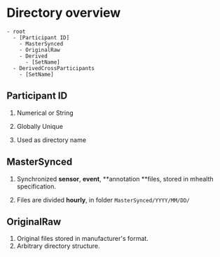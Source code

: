 # Directory overview

```
- root
  - [Participant ID]
    - MasterSynced
    - OriginalRaw
    - Derived
      - [SetName]
  - DerivedCrossParticipants
    - [SetName]
```

## Participant ID

1. Numerical or String

2. Globally Unique

3. Used as directory name


## MasterSynced

1. Synchronized **sensor**, **event**, **annotation **files, stored in mhealth specification.

2. Files are divided **hourly**, in folder `MasterSynced/YYYY/MM/DD/`


## OriginalRaw

1. Original files stored in manufacturer's format.
2. Arbitrary directory structure.

